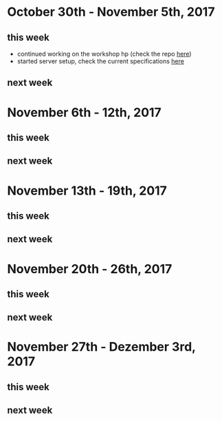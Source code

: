 # October 30th - November 5th, 2017
## this week
- continued working on the workshop hp (check the repo [here](https://github.com/PeerHerholz/openreproneuro2018marburg.github.io))
- started server setup, check the current specifications [here](https://github.com/PeerHerholz/open_science_fellowship_project/blob/master/resources/server_specifications.md)


  
  
## next week
  


# November 6th - 12th, 2017
## this week


## next week


# November 13th - 19th, 2017

## this week


## next week

# November 20th - 26th, 2017

## this week


## next week

# November 27th - Dezember 3rd, 2017

## this week


## next week
